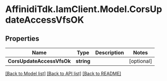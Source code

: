 # AffinidiTdk.IamClient.Model.CorsUpdateAccessVfsOK

## Properties

Name | Type | Description | Notes
------------ | ------------- | ------------- | -------------
**CorsUpdateAccessVfsOk** | **string** |  | [optional] 

[[Back to Model list]](../README.md#documentation-for-models) [[Back to API list]](../README.md#documentation-for-api-endpoints) [[Back to README]](../README.md)

